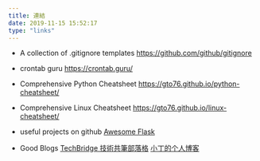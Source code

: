 ```yaml
---
title: 連結
date: 2019-11-15 15:52:17
type: "links"
---
```

- A collection of .gitignore templates
https://github.com/github/gitignore

- crontab guru
https://crontab.guru/

- Comprehensive Python Cheatsheet
https://gto76.github.io/python-cheatsheet/

- Comprehensive Linux Cheatsheet
https://gto76.github.io/linux-cheatsheet/

- useful projects on github
[Awesome Flask](https://github.com/humiaozuzu/awesome-flask)

- Good Blogs
[TechBridge 技術共筆部落格](https://blog.techbridge.cc/)
[小丁的个人博客](https://tding.top/)